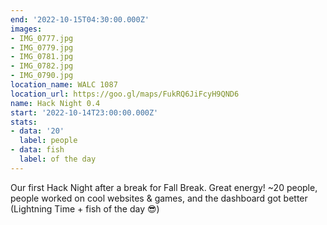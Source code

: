 ```yaml
---
end: '2022-10-15T04:30:00.000Z'
images:
- IMG_0777.jpg
- IMG_0779.jpg
- IMG_0781.jpg
- IMG_0782.jpg
- IMG_0790.jpg
location_name: WALC 1087
location_url: https://goo.gl/maps/FukRQ6JiFcyH9QND6
name: Hack Night 0.4
start: '2022-10-14T23:00:00.000Z'
stats:
- data: '20'
  label: people
- data: fish
  label: of the day
---
```


Our first Hack Night after a break for Fall Break. Great energy! ~20 people, people worked on cool websites & games, and the dashboard got better (Lightning Time + fish of the day 😎)